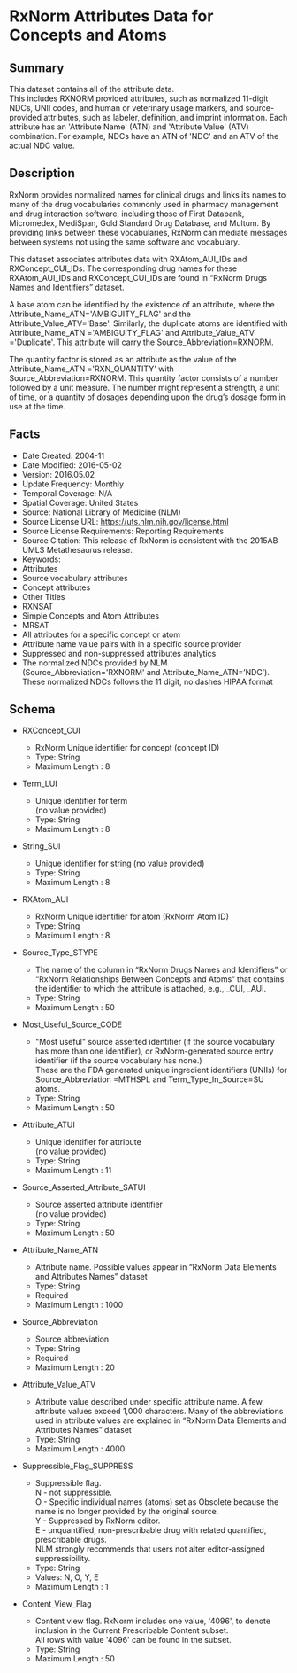 # RxNorm Attributes Data for Concepts and Atoms

## Summary
This dataset contains all of the attribute data.  
This includes RXNORM provided attributes, such as normalized 11-digit NDCs, UNII codes, and human or veterinary usage markers, and source-provided attributes, such as labeler, definition, and imprint information. Each attribute has an 'Attribute Name' (ATN) and 'Attribute Value' (ATV) combination. For example, NDCs have an ATN of 'NDC' and an ATV of the actual NDC value.

## Description
RxNorm provides normalized names for clinical drugs and links its names to many of the drug vocabularies commonly used in pharmacy management and drug interaction software, including those of First Databank, Micromedex, MediSpan, Gold Standard Drug Database, and Multum. By providing links between these vocabularies, RxNorm can mediate messages between systems not using the same software and vocabulary.

This dataset associates attributes data with RXAtom_AUI_IDs and  RXConcept_CUI_IDs. The corresponding drug names for these RXAtom_AUI_IDs and RXConcept_CUI_IDs are found in “RxNorm Drugs Names and Identifiers” dataset.  

A base atom can be identified by the existence of an attribute, where the Attribute_Name_ATN='AMBIGUITY_FLAG' and the Attribute_Value_ATV='Base'. Similarly, the duplicate atoms are identified with Attribute_Name_ATN ='AMBIGUITY_FLAG' and Attribute_Value_ATV ='Duplicate'. This attribute will carry the Source_Abbreviation=RXNORM.  

The quantity factor is stored as an attribute as the value of the Attribute_Name_ATN ='RXN_QUANTITY' with Source_Abbreviation=RXNORM. This quantity factor consists of a number followed by a unit measure. The number might represent a strength, a unit of time, or a quantity of dosages depending upon the drug’s dosage form in use at the time.  

## Facts
- Date Created: 2004-11
- Date Modified: 2016-05-02
- Version: 2016.05.02
- Update Frequency: Monthly
- Temporal Coverage: N/A
- Spatial Coverage: United States
- Source: National Library of Medicine (NLM)
- Source License URL: https://uts.nlm.nih.gov/license.html
- Source License Requirements: Reporting Requirements
- Source Citation: This release of RxNorm is consistent with the 2015AB UMLS Metathesaurus release.
- Keywords: 
 - Attributes
 - Source vocabulary attributes
 - Concept attributes
- Other Titles
 - RXNSAT
 - Simple Concepts and Atom Attributes
 - MRSAT
 - All attributes for a specific concept or atom
 - Attribute name value pairs with in a specific source provider
 - Suppressed and non-suppressed attributes analytics
 - The normalized NDCs provided by NLM (Source_Abbreviation='RXNORM' and Attribute_Name_ATN=’NDC’). These normalized NDCs follows the 11 digit, no dashes HIPAA format

## Schema
- RXConcept_CUI
  - RxNorm Unique identifier for concept (concept ID)
  - Type: String
  - Maximum Length : 8

- Term_LUI
  - Unique identifier for term  
  (no value provided)
  - Type: String
  - Maximum Length : 8
  
- String_SUI
  - Unique identifier for string
  (no value provided)
  - Type: String
  - Maximum Length : 8

- RXAtom_AUI
  - RxNorm Unique identifier for atom (RxNorm Atom ID)
  - Type: String
  - Maximum Length : 8
  
- Source_Type_STYPE
  - The name of the column in “RxNorm Drugs Names and Identifiers” or “RxNorm Relationships Between Concepts and Atoms“ that contains the identifier to which the attribute is attached, e.g., <name>_CUI, <name>_AUI.
  - Type: String
  - Maximum Length : 50 
  
  
- Most_Useful_Source_CODE
  - "Most useful" source asserted identifier (if the source vocabulary has more than one identifier), or RxNorm-generated source entry identifier (if the source vocabulary has none.)  
These are the FDA generated unique ingredient identifiers (UNIIs) for Source_Abbreviation =MTHSPL and Term_Type_In_Source=SU atoms.
  - Type: String
  - Maximum Length : 50
  
- Attribute_ATUI
  - Unique identifier for attribute  
  (no value provided)
  - Type: String
  - Maximum Length : 11
  
- Source_Asserted_Attribute_SATUI
  - Source asserted attribute identifier  
  (no value provided)
  - Type: String
  - Maximum Length : 50
  
- Attribute_Name_ATN
  - Attribute name. Possible values appear in “RxNorm Data Elements and Attributes Names” dataset 
  - Type: String
  - Required
  - Maximum Length : 1000
  
- Source_Abbreviation
  - Source abbreviation
  - Type: String
  - Required
  - Maximum Length : 20
  
- Attribute_Value_ATV
  - Attribute value described under specific attribute name. A few attribute values exceed 1,000 characters. Many of the abbreviations used in attribute values are explained in “RxNorm Data Elements and Attributes Names” dataset 
  - Type: String
  - Maximum Length : 4000

- Suppressible_Flag_SUPPRESS
  - Suppressible flag.  
  N - not suppressible.  
  O - Specific individual names (atoms) set as Obsolete because the name is no longer provided by the original source.  
  Y - Suppressed by RxNorm editor.  
  E - unquantified, non-prescribable drug with related quantified, prescribable drugs.  
  NLM strongly recommends that users not alter editor-assigned suppressibility.
  - Type: String
  - Values:  N, O, Y, E
  - Maximum Length : 1
  
- Content_View_Flag
  - Content view flag. RxNorm includes one value, '4096', to denote inclusion in the Current Prescribable Content subset.  
  All rows with value '4096' can be found in the subset.
  - Type: String
  - Maximum Length : 50
